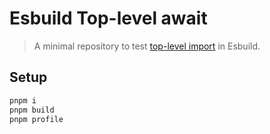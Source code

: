 # Esbuild Top-level await

> A minimal repository to test [top-level import](https://github.com/tc39/proposal-top-level-await) in Esbuild.

## Setup

```bash
pnpm i
pnpm build
pnpm profile
```